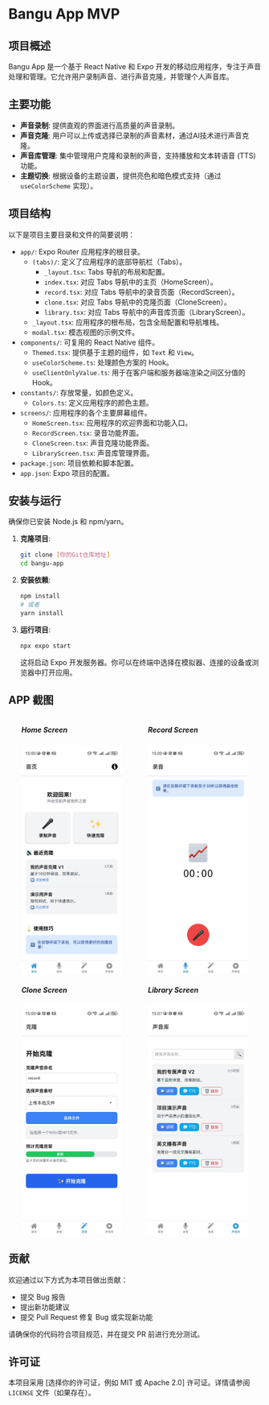 # Bangu App MVP

## 项目概述

Bangu App 是一个基于 React Native 和 Expo 开发的移动应用程序，专注于声音处理和管理。它允许用户录制声音、进行声音克隆，并管理个人声音库。

## 主要功能

- **声音录制**: 提供直观的界面进行高质量的声音录制。
- **声音克隆**: 用户可以上传或选择已录制的声音素材，通过AI技术进行声音克隆。
- **声音库管理**: 集中管理用户克隆和录制的声音，支持播放和文本转语音 (TTS) 功能。
- **主题切换**: 根据设备的主题设置，提供亮色和暗色模式支持（通过 `useColorScheme` 实现）。

## 项目结构

以下是项目主要目录和文件的简要说明：

- `app/`: Expo Router 应用程序的根目录。
  - `(tabs)/`: 定义了应用程序的底部导航栏（Tabs）。
    - `_layout.tsx`: Tabs 导航的布局和配置。
    - `index.tsx`: 对应 Tabs 导航中的主页（HomeScreen）。
    - `record.tsx`: 对应 Tabs 导航中的录音页面（RecordScreen）。
    - `clone.tsx`: 对应 Tabs 导航中的克隆页面（CloneScreen）。
    - `library.tsx`: 对应 Tabs 导航中的声音库页面（LibraryScreen）。
  - `_layout.tsx`: 应用程序的根布局，包含全局配置和导航堆栈。
  - `modal.tsx`: 模态视图的示例文件。
- `components/`: 可复用的 React Native 组件。
  - `Themed.tsx`: 提供基于主题的组件，如 `Text` 和 `View`。
  - `useColorScheme.ts`: 处理颜色方案的 Hook。
  - `useClientOnlyValue.ts`: 用于在客户端和服务器端渲染之间区分值的 Hook。
- `constants/`: 存放常量，如颜色定义。
  - `Colors.ts`: 定义应用程序的颜色主题。
- `screens/`: 应用程序的各个主要屏幕组件。
  - `HomeScreen.tsx`: 应用程序的欢迎界面和功能入口。
  - `RecordScreen.tsx`: 录音功能界面。
  - `CloneScreen.tsx`: 声音克隆功能界面。
  - `LibraryScreen.tsx`: 声音库管理界面。
- `package.json`: 项目依赖和脚本配置。
- `app.json`: Expo 项目的配置。

## 安装与运行

确保你已安装 Node.js 和 npm/yarn。

1. **克隆项目**:

    ```bash
    git clone [你的Git仓库地址]
    cd bangu-app
    ```

2. **安装依赖**:

    ```bash
    npm install
    # 或者
    yarn install
    ```

3. **运行项目**:

    ```bash
    npx expo start
    ```

    这将启动 Expo 开发服务器。你可以在终端中选择在模拟器、连接的设备或浏览器中打开应用。

## APP 截图

<div style="display: flex; flex-wrap: wrap; justify-content: space-around;">
    <div>
        <h5>Home Screen</h5>
        <img src="docs/shots/home.jpg" alt="Home Screen" width="200"/>
    </div>
    <div>
        <h5>Record Screen</h5>
        <img src="docs/shots/record.jpg" alt="Record Screen" width="200"/>
    </div>
    <div>
        <h5>Clone Screen</h5>
        <img src="docs/shots/clone.jpg" alt="Clone Screen" width="200"/>
    </div>
    <div>
        <h5>Library Screen</h5>
        <img src="docs/shots/library.jpg" alt="Library Screen" width="200"/>
    </div>
</div>

## 贡献

欢迎通过以下方式为本项目做出贡献：

- 提交 Bug 报告
- 提出新功能建议
- 提交 Pull Request 修复 Bug 或实现新功能

请确保你的代码符合项目规范，并在提交 PR 前进行充分测试。

## 许可证

本项目采用 [选择你的许可证，例如 MIT 或 Apache 2.0] 许可证。详情请参阅 `LICENSE` 文件（如果存在）。
